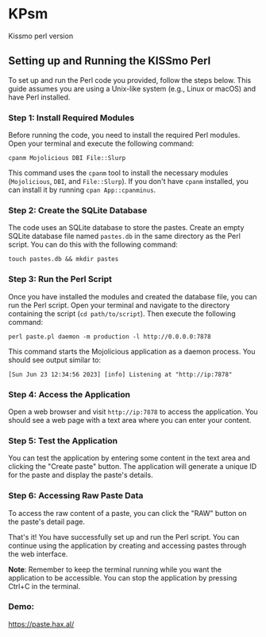 # KPsm
Kissmo perl version

## Setting up and Running the KISSmo Perl

To set up and run the Perl code you provided, follow the steps below. This guide assumes you are using a Unix-like system (e.g., Linux or macOS) and have Perl installed.

### Step 1: Install Required Modules

Before running the code, you need to install the required Perl modules. Open your terminal and execute the following command:

`cpanm Mojolicious DBI File::Slurp` 

This command uses the `cpanm` tool to install the necessary modules (`Mojolicious`, `DBI`, and `File::Slurp`). If you don't have `cpanm` installed, you can install it by running `cpan App::cpanminus`.

### Step 2: Create the SQLite Database

The code uses an SQLite database to store the pastes. Create an empty SQLite database file named `pastes.db` in the same directory as the Perl script. You can do this with the following command:

`touch pastes.db && mkdir pastes` 


### Step 3: Run the Perl Script

Once you have installed the modules and created the database file, you can run the Perl script. Open your terminal and navigate to the directory containing the script (`cd path/to/script`). Then execute the following command:

`perl paste.pl daemon -m production -l http://0.0.0.0:7878` 

This command starts the Mojolicious application as a daemon process. You should see output similar to:

`[Sun Jun 23 12:34:56 2023] [info] Listening at "http://ip:7878"` 

### Step 4: Access the Application

Open a web browser and visit `http://ip:7878` to access the application. You should see a web page with a text area where you can enter your content.

### Step 5: Test the Application

You can test the application by entering some content in the text area and clicking the "Create paste" button. The application will generate a unique ID for the paste and display the paste's details.

### Step 6: Accessing Raw Paste Data

To access the raw content of a paste, you can click the "RAW" button on the paste's detail page.

That's it! You have successfully set up and run the Perl script. You can continue using the application by creating and accessing pastes through the web interface.

**Note**: Remember to keep the terminal running while you want the application to be accessible. You can stop the application by pressing Ctrl+C in the terminal.

### Demo:

https://paste.hax.al/
